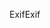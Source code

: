 <span data-ttu-id="64815-101">Exif</span><span class="sxs-lookup"><span data-stu-id="64815-101">Exif</span></span>